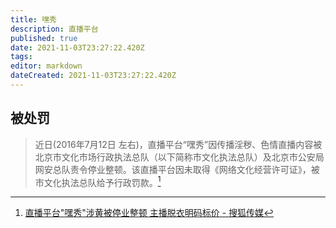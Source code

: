 ```yaml
---
title: 嘿秀
description: 直播平台
published: true
date: 2021-11-03T23:27:22.420Z
tags:
editor: markdown
dateCreated: 2021-11-03T23:27:22.420Z
---
```


## 被处罚

> 近日(2016年7月12日 左右)，直播平台“嘿秀”因传播淫秽、色情直播内容被北京市文化市场行政执法总队（以下简称市文化执法总队）及北京市公安局网安总队责令停业整顿。该直播平台因未取得《网络文化经营许可证》，被市文化执法总队给予行政罚款。[^n459]

[^n459]: [直播平台"嘿秀"涉黄被停业整顿 主播脱衣明码标价 - 搜狐传媒](https://web.archive.org/web/20211011061830/http://media.sohu.com/20160715/n459377536.shtml)

